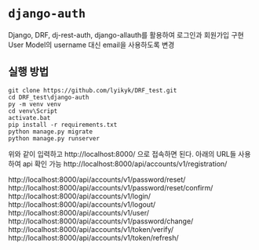 # `django-auth`

Django, DRF, dj-rest-auth, django-allauth를 활용하여 로그인과 회원가입 구현
User Model의 username 대신 email을 사용하도록 변경

## 실행 방법

```
git clone https://github.com/lyikyk/DRF_test.git
cd DRF_test\django-auth
py -m venv venv
cd venv\Script
activate.bat
pip install -r requirements.txt
python manage.py migrate
python manage.py runserver
```

위와 같이 입력하고 http://localhost:8000/ 으로 접속하면 된다.
아래의 URL들 사용하여 api 확인 가능
http://localhost:8000/api/accounts/v1/registration/

http://localhost:8000/api/accounts/v1/password/reset/
http://localhost:8000/api/accounts/v1/password/reset/confirm/
http://localhost:8000/api/accounts/v1/login/
http://localhost:8000/api/accounts/v1/logout/
http://localhost:8000/api/accounts/v1/user/
http://localhost:8000/api/accounts/v1/password/change/
http://localhost:8000/api/accounts/v1/token/verify/
http://localhost:8000/api/accounts/v1/token/refresh/
